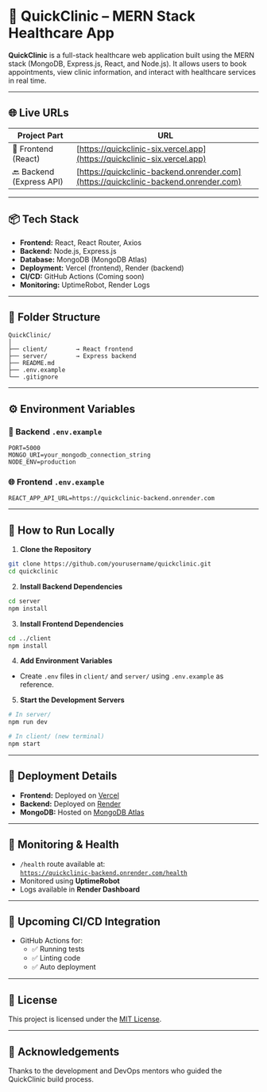 # 🏥 QuickClinic – MERN Stack Healthcare App

**QuickClinic** is a full-stack healthcare web application built using the MERN stack (MongoDB, Express.js, React, and Node.js). It allows users to book appointments, view clinic information, and interact with healthcare services in real time.

---

## 🌐 Live URLs

| Project Part | URL |
|--------------|-----|
| 🚀 Frontend (React) | [https://quickclinic-six.vercel.app](https://quickclinic-six.vercel.app) |
| 🔙 Backend (Express API) | [https://quickclinic-backend.onrender.com](https://quickclinic-backend.onrender.com) |

---

## 📦 Tech Stack

- **Frontend:** React, React Router, Axios
- **Backend:** Node.js, Express.js
- **Database:** MongoDB (MongoDB Atlas)
- **Deployment:** Vercel (frontend), Render (backend)
- **CI/CD:** GitHub Actions (Coming soon)
- **Monitoring:** UptimeRobot, Render Logs

---

## 📁 Folder Structure

```
QuickClinic/
│
├── client/        → React frontend
├── server/        → Express backend
├── README.md
├── .env.example
└── .gitignore
```

---

## ⚙️ Environment Variables

### 🔐 Backend `.env.example`
```env
PORT=5000
MONGO_URI=your_mongodb_connection_string
NODE_ENV=production
```

### 🌐 Frontend `.env.example`
```env
REACT_APP_API_URL=https://quickclinic-backend.onrender.com
```

---

## 🚀 How to Run Locally

1. **Clone the Repository**
```bash
git clone https://github.com/yourusername/quickclinic.git
cd quickclinic
```

2. **Install Backend Dependencies**
```bash
cd server
npm install
```

3. **Install Frontend Dependencies**
```bash
cd ../client
npm install
```

4. **Add Environment Variables**
- Create `.env` files in `client/` and `server/` using `.env.example` as reference.

5. **Start the Development Servers**
```bash
# In server/
npm run dev

# In client/ (new terminal)
npm start
```

---

## 🔄 Deployment Details

- **Frontend:** Deployed on [Vercel](https://vercel.com/)
- **Backend:** Deployed on [Render](https://render.com/)
- **MongoDB:** Hosted on [MongoDB Atlas](https://www.mongodb.com/cloud/atlas)

---


## 📡 Monitoring & Health

- `/health` route available at:  
  [`https://quickclinic-backend.onrender.com/health`](https://quickclinic-backend.onrender.com/health)
- Monitored using **UptimeRobot**
- Logs available in **Render Dashboard**

---

## 🧪 Upcoming CI/CD Integration

- GitHub Actions for:
  - ✅ Running tests
  - ✅ Linting code
  - ✅ Auto deployment

---

## 📖 License

This project is licensed under the [MIT License](LICENSE).

---

## 🙌 Acknowledgements

Thanks to the development and DevOps mentors who guided the QuickClinic build process.

